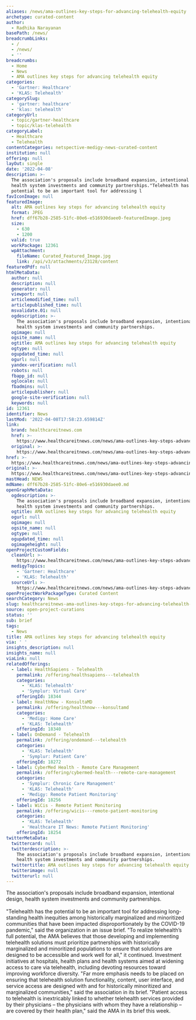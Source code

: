 ```yaml
---
aliases: /news/ama-outlines-key-steps-for-advancing-telehealth-equity
archetype: curated-content
author:
  - Radhika Narayanan
basePath: /news/
breadcrumbLinks:
  - /
  - /news/
  - ''
breadcrumbs:
  - Home
  - News
  - AMA outlines key steps for advancing telehealth equity
categories:
  - 'Gartner: Healthcare'
  - 'KLAS: Telehealth'
categorySlug:
  - 'gartner: healthcare'
  - 'klas: telehealth'
categoryUrl:
  - topic/gartner-healthcare
  - topic/klas-telehealth
categoryLabel:
  - Healthcare
  - Telehealth
contentCategories: netspective-medigy-news-curated-content
institution: null
offering: null
layOut: single
date: '2022-04-08'
description: >-
  The association's proposals include broadband expansion, intentional design,
  health system investments and community partnerships."Telehealth has the
  potential to be an important tool for addressing l
favIconImage: null
featuredImage:
  alt: AMA outlines key steps for advancing telehealth equity
  format: JPEG
  href: dff67b28-2585-51fc-80e6-e516930daee0-featuredImage.jpeg
  size:
    - 630
    - 1200
  valid: true
  workPackage: 12361
  wpAttachment:
    fileName: Curated_Featured_Image.jpg
    link: /api/v3/attachments/23128/content
featuredPdf: null
htmlMetaData:
  author: null
  description: null
  generator: null
  viewport: null
  articlemodified_time: null
  articlepublished_time: null
  msvalidate.01: null
  ogdescription: >-
    The association's proposals include broadband expansion, intentional design,
    health system investments and community partnerships.
  ogimage: null
  ogsite_name: null
  ogtitle: AMA outlines key steps for advancing telehealth equity
  ogtype: null
  ogupdated_time: null
  ogurl: null
  yandex-verification: null
  robots: null
  fbapp_id: null
  oglocale: null
  fbadmins: null
  articlepublisher: null
  google-site-verification: null
  keywords: null
id: 12361
identifier: News
lastMod: '2022-04-08T17:58:23.659814Z'
link:
  brand: healthcareitnews.com
  href: >-
    https://www.healthcareitnews.com/news/ama-outlines-key-steps-advancing-telehealth-equity
  original: >-
    https://www.healthcareitnews.com/news/ama-outlines-key-steps-advancing-telehealth-equity
href: >-
  https://www.healthcareitnews.com/news/ama-outlines-key-steps-advancing-telehealth-equity
original: >-
  https://www.healthcareitnews.com/news/ama-outlines-key-steps-advancing-telehealth-equity
mastHead: NEWS
mdName: dff67b28-2585-51fc-80e6-e516930daee0.md
openGraphMetaData:
  ogdescription: >-
    The association's proposals include broadband expansion, intentional design,
    health system investments and community partnerships.
  ogtitle: AMA outlines key steps for advancing telehealth equity
  ogurl: null
  ogimage: null
  ogsite_name: null
  ogtype: null
  ogupdated_time: null
  ogimageheight: null
openProjectCustomFields:
  cleanUrl: >-
    https://www.healthcareitnews.com/news/ama-outlines-key-steps-advancing-telehealth-equity
  medigyTopics:
    - 'Gartner: Healthcare'
    - 'KLAS: Telehealth'
  sourceUrl: >-
    https://www.healthcareitnews.com/news/ama-outlines-key-steps-advancing-telehealth-equity
openProjectWorkPackageType: Curated Content
searchCategory: News
slug: healthcareitnews-ama-outlines-key-steps-for-advancing-telehealth-equity
source: open-project-curations
status: ''
sub: brief
tags:
  - News
title: AMA outlines key steps for advancing telehealth equity
via: ' '
insights_description: null
insights_name: null
viaLink: null
relatedOfferings:
  - label: HealthSapiens - Telehealth
    permalink: /offering/healthsapiens---telehealth
    categories:
      - 'KLAS: Telehealth'
      - 'Symplur: Virtual Care'
    offeringId: 18344
  - label: HealthNow - KonsultaMD
    permalink: /offering/healthnow---konsultamd
    categories:
      - 'Medigy: Home Care'
      - 'KLAS: Telehealth'
    offeringId: 18340
  - label: OnDemand - Telehealth
    permalink: /offering/ondemand---telehealth
    categories:
      - 'KLAS: Telehealth'
      - 'Symplur: Patient Care'
    offeringId: 18272
  - label: CyberMed Health - Remote Care Management
    permalink: /offering/cybermed-health---remote-care-management
    categories:
      - 'Symplur: Chronic Care Management'
      - 'KLAS: Telehealth'
      - 'Medigy: Remote Patient Monitoring'
    offeringId: 18256
  - label: WiCis - Remote Patient Monitoring
    permalink: /offering/wicis---remote-patient-monitoring
    categories:
      - 'KLAS: Telehealth'
      - 'Healthcare IT News: Remote Patient Monitoring'
    offeringId: 18254
twitterMetaData:
  twittercard: null
  twitterdescription: >-
    The association's proposals include broadband expansion, intentional design,
    health system investments and community partnerships.
  twittertitle: AMA outlines key steps for advancing telehealth equity
  twitterimage: null
  twitterurl: null
---
```

<p>The association's proposals include broadband expansion, intentional design, health system investments and community partnerships.<br><br>"Telehealth has the potential to be an important tool for addressing long-standing health inequities among historically marginalized and minoritized communities that have been impacted disproportionately by the COVID-19 pandemic," said the organization in an issue brief.
"To realize telehealth’s full potential, the AMA believes that those developing and implementing telehealth solutions must prioritize partnerships with historically marginalized and minoritized populations to ensure that solutions are designed to be accessible and work well for all," it continued.
Investment initiatives at hospitals, health plans and health systems aimed at widening access to care via telehealth, including devoting resources toward improving workforce diversity.
"Far more emphasis needs to be placed on ensuring that telehealth solution functionality, content, user interface, and service access are designed with and for historically minoritized and marginalized communities," said the association in its brief.
"Patient access to telehealth is inextricably linked to whether telehealth services provided by their physicians – the physicians with whom they have a relationship – are covered by their health plan," said the AMA in its brief this week.</p>